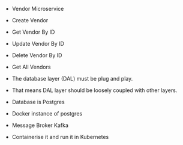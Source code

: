 - Vendor Microservice

- Create Vendor
- Get Vendor By ID
- Update Vendor By ID
- Delete Vendor By ID
- Get All Vendors

- The database layer (DAL) must be plug and play.
- That means DAL layer should be loosely coupled with other layers.

- Database is Postgres
- Docker instance of postgres
- Message Broker Kafka

- Containerise it and run it in Kubernetes